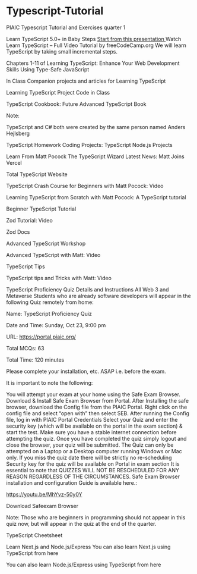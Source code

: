 # Typescript-Tutorial
 PIAIC  Typescript Tutorial and Exercises quarter 1


Learn TypeScript 5.0+ in Baby Steps
<a href="https://docs.google.com/presentation/d/1-7Kb3laJjJ68mOTF9v0fHImk5vTol0CeE43Sg8hoUXQ/edit?usp=sharing"> Start from this presentation </a>
Watch Learn TypeScript – Full Video Tutorial by freeCodeCamp.org
We will learn TypeScript by taking small incremental steps.

Chapters 1-11 of Learning TypeScript: Enhance Your Web Development Skills Using Type-Safe JavaScript

In Class Companion projects and articles for Learning TypeScript

Learning TypeScript Project Code in Class

TypeScript Cookbook: Future Advanced TypeScript Book

Note:

TypeScript and C# both were created by the same person named Anders Hejlsberg

TypeScript Homework Coding Projects:
TypeScript Node.js Projects

Learn From Matt Pocock The TypeScript Wizard
Latest News: Matt Joins Vercel

Total TypeScript Website

TypeScript Crash Course for Beginners with Matt Pocock: Video

Learning TypeScript from Scratch with Matt Pocock: A TypeScript tutorial

Beginner TypeScript Tutorial

Zod Tutorial: Video

Zod Docs

Advanced TypeScript Workshop

Advanced TypeScript with Matt: Video

TypeScript Tips

TypeScript tips and Tricks with Matt: Video

TypeScript Proficiency Quiz Details and Instructions
All Web 3 and Metaverse Students who are already software developers will appear in the following Quiz remotely from home:

Name: TypeScript Proficiency Quiz

Date and Time: Sunday, Oct 23, 9:00 pm

URL: https://portal.piaic.org/

Total MCQs: 63

Total Time: 120 minutes

Please complete your installation, etc. ASAP i.e. before the exam.

It is important to note the following:

You will attempt your exam at your home using the Safe Exam Browser.
Download & Install Safe Exam Browser from Portal.
After Installing the safe browser, download the Config file from the PIAIC Portal.
Right click on the config file and select “open with” then select SEB.
After running the Config file, log in with PIAIC Portal Credentials
Select your Quiz and enter the security key (which will be available on the portal in the exam section) & start the test.
Make sure you have a stable internet connection before attempting the quiz.
Once you have completed the quiz simply logout and close the browser, your quiz will be submitted.
The Quiz can only be attempted on a Laptop or a Desktop computer running Windows or Mac only.
If you miss the quiz date there will be strictly no re-scheduling
Security key for the quiz will be available on Portal in exam section
It is essential to note that QUIZZES WILL NOT BE RESCHEDULED FOR ANY REASON REGARDLESS OF THE CIRCUMSTANCES.
Safe Exam Browser installation and configuration Guide is available here.:

https://youtu.be/MhYvz-50y0Y

Download Safeexam Browser

Note: Those who are beginners in programming should not appear in this quiz now, but will appear in the quiz at the end of the quarter.

TypeScript Cheetsheet

Learn Next.js and Node.js/Express
You can also learn Next.js using TypeScript from here

You can also learn Node.js/Express using TypeScript from here